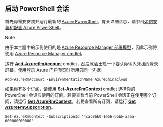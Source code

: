 
## 启动 PowerShell 会话

首先你需要安装并运行最新的 [Azure PowerShell](http://msdn.microsoft.com/zh-cn/library/mt619274.aspx)。有关详细信息，请参阅[如何安装和配置 Azure PowerShell](https://docs.microsoft.com/powershell/azureps-cmdlets-docs)。

>[!NOTE]
> 由于本主题中的示例使用的是 [Azure Resource Manager 部署模型](../articles/azure-resource-manager/resource-group-overview.md)，因此示例将使用 [Azure Resource Manager cmdlet](http://msdn.microsoft.com/zh-cn/library/azure/mt125356.aspx)。

运行 [**Add-AzureRmAccount**](http://msdn.microsoft.com/zh-cn/library/mt619267.aspx) cmdlet，然后就会出现一个要求你输入凭据的登录屏幕。使用登录 Azure 门户预览时所用的同一凭据。

    Add-AzureRmAccount -EnvironmentationName AzureChinaCloud

如果你有多个订阅，请使用 [**Set-AzureRmContext**](http://msdn.microsoft.com/zh-cn/library/mt619263.aspx) cmdlet 选择你的 PowerShell 会话应使用的订阅。若要查看当前 PowerShell 会话正在使用哪个订阅，请运行 [**Get AzureRmContext**](http://msdn.microsoft.com/zh-cn/library/mt619265.aspx)。若要查看所有订阅，请运行 [**Get AzureRmSubscription**](http://msdn.microsoft.com/zh-cn/library/mt619284.aspx)。

    Set-AzureRmContext -SubscriptionId '4cac86b0-1e56-bbbb-aaaa-000000000000'

<!---HONumber=Mooncake_1024_2016-->